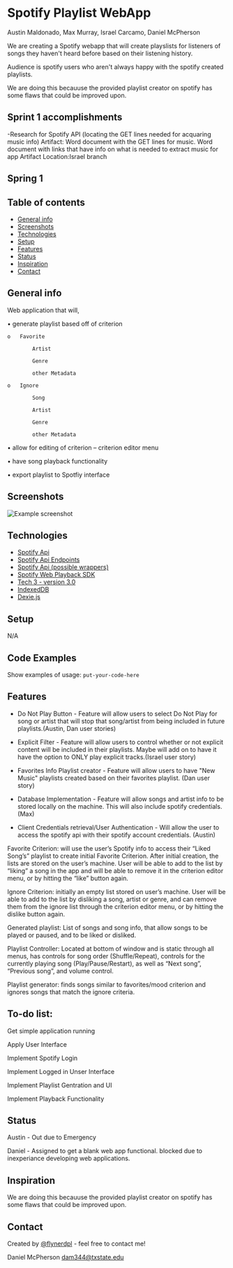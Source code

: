# Spotify Playlist WebApp
Austin Maldonado, Max Murray, Israel Carcamo, Daniel McPherson

We are creating a Spotify webapp that will create playslists for listeners of songs they haven't heard before based on their listening history.

Audience is spotify users who aren't always happy with the spotify created playlists.

We are doing this becauuse the provided playlist creator on spotify has some flaws that could be improved upon.

## Sprint 1 accomplishments
-Research for Spotify API (locating the GET lines needed for acquaring music info)
				Artifact: Word document with the GET lines for music.
				          Word document with links that have info on what is needed to extract music for app
		Artifact Location:Israel branch

## Spring 1 


## Table of contents
* [General info](#general-info)
* [Screenshots](#screenshots)
* [Technologies](#technologies)
* [Setup](#setup)
* [Features](#features)
* [Status](#status)
* [Inspiration](#inspiration)
* [Contact](#contact)

## General info
Web application that will, 

•	generate playlist based off of criterion 

	o	Favorite

			Artist

			Genre

			other Metadata

	o	Ignore

			Song

			Artist

			Genre

			other Metadata

•	allow for editing of criterion – criterion editor menu

•	have song playback functionality

•	export playlist to Spotfiy interface


## Screenshots
![Example screenshot](./img/screenshot.png)

## Technologies
* [Spotify Api](https://developer.spotify.com/documentation/web-api/)
* [Spotify Api Endpoints](https://developer.spotify.com/documentation/web-api/reference/#category-playlists)
* [Spotify Api (possible wrappers)](https://developer.spotify.com/documentation/web-api/libraries/)
* [Spotify Web Playback SDK](https://developer.spotify.com/documentation/)
* [Tech 3 - version 3.0]()
* [IndexedDB](https://developer.mozilla.org/en-US/docs/Web/API/IndexedDB_API)
* [Dexie.js](https://dexie.org/)

## Setup
N/A

## Code Examples
Show examples of usage:
`put-your-code-here`

## Features
* Do Not Play Button - Feature will allow users to select Do Not Play for song or artist that will stop that song/artist from being included in future playlists.(Austin, Dan user stories)


* Explicit Filter - Feature will allow users to control whether or not explicit content will be included in their playlists. Maybe will add on to have it have the option to ONLY play explicit tracks.(Israel user story)


* Favorites Info Playlist creator - Feature will allow users to have "New Music" playlists created based on their favorites playlist. (Dan user story)

* Database Implementation - Feature will allow songs and artist info to be stored locally on the machine. This will also include spotify credentials. (Max)

* Client Credentials retrieval/User Authentication - Will allow the user to access the spotify api with their spotify account credentials. (Austin)

Favorite Criterion: will use the user’s Spotify info to access their “Liked Song’s” playlist to create initial Favorite Criterion. 
After initial creation, the lists are stored on the user’s machine. User will be able to add to the list by “liking” a song in the 
app and will be able to remove it in the criterion editor menu, or by hitting the “like” button again. 

Ignore Criterion: initially an empty list stored on user’s machine. User will be able to add to the list by disliking a 
song, artist or genre, and can remove them from the ignore list through the criterion editor menu, or by hitting the dislike button again.

Generated playlist: List of songs and song info, that allow songs to be played or paused, and to be liked or disliked.

Playlist Controller: Located at bottom of window and is static through all menus, has controls for song order (Shuffle/Repeat), 
controls for the currently playing song (Play/Pause/Restart), as well as “Next song”, “Previous song”, and volume control.

Playlist generator: finds songs similar to favorites/mood criterion and ignores songs that match the ignore criteria.

## To-do list:
Get simple application running

Apply User Interface

Implement Spotify Login

Implement Logged in Unser Interface

Implement Playlist Gentration and UI

Implement Playback Functionality

## Status
Austin - Out due to Emergency

Daniel - Assigned to get a blank web app functional. blocked due to inexperiance developing web applications.

## Inspiration
We are doing this becauuse the provided playlist creator on spotify has some flaws that could be improved upon.

## Contact
Created by [@flynerdpl](https://www.flynerd.pl/) - feel free to contact me!

Daniel McPherson dam344@txstate.edu 